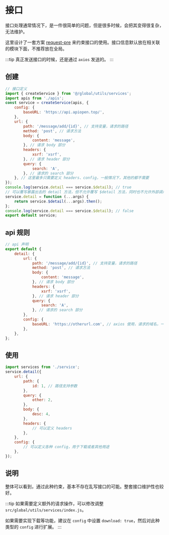 # 接口

接口处理通常情况下，是一件很简单的问题，但是很多时候，会把其变得很复杂，无法维护。

这里设计了一套方案 [request-pre](https://github.com/zhangsanshi/request-pre) 来约束接口的使用。接口信息默认放在相关联的模块下面，不推荐放在全局。

:::tip
真正发送接口的时候，还是通过 `axios` 发送的。
:::

## 创建

```javascript
// 接口定义
import { createService } from '@/global/utils/services';
import apis from './apis';
const service = createService(apis, {
    config: {
        baseURL: 'https://api.apiopen.top/',
    },
    url: {
        path: '/message/add/{id}', // 支持变量，请求的路径
        method: 'post', // 请求方法
        body: {
            content: 'message',
        }, // 请求 body 部分
        headers: {
            xsrf: 'xsrf',
        }, // 请求 header 部分
        query: {
            search: 'A',
        }, // 请求的 search 部分
    }, // 这里最多只需要定义 headers、config，一般情况下，其他的都不需要
});
console.log(service.detail === service.$detail); // true
// 可以覆写暴露出去的 detail 方法，但不允许覆写 $detail 方法，同时也不允许外部调用 $detail 方法
service.detail = function (...args) {
    return service.$detail(...args).then();
};
console.log(service.detail === service.$detail); // false
export default service;
```

## api 规则

```javascript
// api 声明
export default {
    detail: {
        url: {
            path: '/message/add/{id}', // 支持变量，请求的路径
            method: 'post', // 请求方法
            body: {
                content: 'message',
            }, // 请求 body 部分
            headers: {
                xsrf: 'xsrf',
            }, // 请求 header 部分
            query: {
                search: 'A',
            }, // 请求的 search 部分
        },
        config: {
            baseURL: 'https://otherurl.com', // axios 使用，请求的域名，一般不需要写，跨域需要
        },
    },
};
```

## 使用

```javascript
import services from './service';
service.detail({
    url: {
        path: {
            id: 1, // 路径支持参数
        },
        query: {
            other: 2,
        },
        body: {
            desc: 4,
        },
        headers: {
            // 可以定义 headers
        },
    },
    config: {
        // 可以定义各种 config，用于下载或者其他用途
    },
});
```

## 说明

整体可以看到，通过此种约束，基本不存在乱写接口的可能。整套接口维护性也较好。

:::tip
如果需要定义额外的请求操作，可以修改调整 `src/global/utils/services/index.js`。

如果需要实现下载等功能，建议在 `config` 中设置 `download: true`，然后对此种类型的 `config` 进行扩展。
:::
